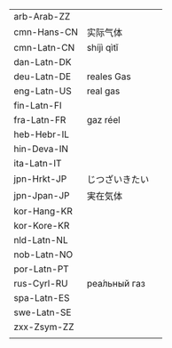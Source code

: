 | | | |
|-|-|-|
| arb-Arab-ZZ |  |  |
| cmn-Hans-CN | 实际气体 |  |
| cmn-Latn-CN | shíjì qìtǐ |  |
| dan-Latn-DK |  |  |
| deu-Latn-DE | reales Gas |  |
| eng-Latn-US | real gas |  |
| fin-Latn-FI |  |  |
| fra-Latn-FR | gaz réel |  |
| heb-Hebr-IL |  |  |
| hin-Deva-IN |  |  |
| ita-Latn-IT |  |  |
| jpn-Hrkt-JP | じつざいきたい |  |
| jpn-Jpan-JP | 実在気体 |  |
| kor-Hang-KR |  |  |
| kor-Kore-KR |  |  |
| nld-Latn-NL |  |  |
| nob-Latn-NO |  |  |
| por-Latn-PT |  |  |
| rus-Cyrl-RU | реа́льный газ |  |
| spa-Latn-ES |  |  |
| swe-Latn-SE |  |  |
| zxx-Zsym-ZZ |  |  |
|  |  |  |